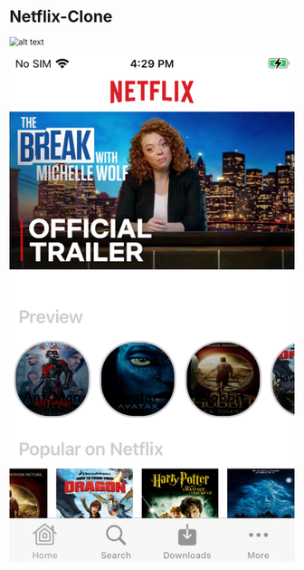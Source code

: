 # Netflix-Clone

![alt text](https://github.com/Vignesh19y9/Netflix-Clone/edit/main/IMG_0012.PNG?raw=true)

![alt tag](https://github.com/Vignesh19y9/Netflix-Clone/blob/main/IMG_0012.PNG)
